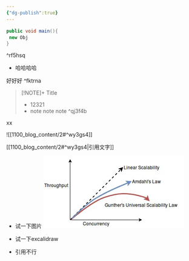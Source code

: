 ```yaml
---
{"dg-publish":true}
---
```




```java title="xdasd" {main}
public void main(){
 new Obj
}
```

^rf5hsq


-  哈哈哈哈

好好好 ^fktrna


> [!NOTE]+ Title
> - 12321
> - note note note  ^qj3f4b


xx


![[1100_blog_content/2#^wy3gs4]]


[[1100_blog_content/2#^wy3gs4|引用文字]]


- 试一下图片
![20230507-几个定律.png](img/user/999_repository/20230507-%E5%87%A0%E4%B8%AA%E5%AE%9A%E5%BE%8B.png)


- 试一下excalidraw
 - 引用不行